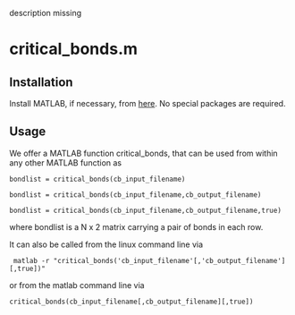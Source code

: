 description missing

# critical_bonds.m

## Installation

Install MATLAB, if necessary, from [here](https://ch.mathworks.com/products/matlab.html). No special packages are required. 

## Usage 

We offer a MATLAB function critical_bonds, that can be used from within any other MATLAB function as

    bondlist = critical_bonds(cb_input_filename)

    bondlist = critical_bonds(cb_input_filename,cb_output_filename)

    bondlist = critical_bonds(cb_input_filename,cb_output_filename,true)

where bondlist is a N x 2 matrix carrying a pair of bonds in each row. 
    
It can also be called from the linux command line via

     matlab -r "critical_bonds('cb_input_filename'[,'cb_output_filename'][,true])"

or from the matlab command line via 

    critical_bonds(cb_input_filename[,cb_output_filename][,true])



